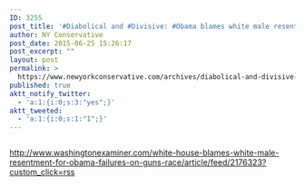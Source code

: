 ```yaml
---
ID: 3255
post_title: '#Diabolical and #Divisive: #Obama blames white male resentment for failures on guns, race'
author: NY Conservative
post_date: 2015-06-25 15:26:17
post_excerpt: ""
layout: post
permalink: >
  https://www.newyorkconservative.com/archives/diabolical-and-divisive-obama-blames-white-male-resentment-for-failures-on-guns-race/
published: true
aktt_notify_twitter:
  - 'a:1:{i:0;s:3:"yes";}'
aktt_tweeted:
  - 'a:1:{i:0;s:1:"1";}'
---
```

<p><img src="http://www.newyorkconservative.com/wp-content/uploads/2015/06/062515_1925_Diabolicala1.png" alt="" />
	</p><p><a href="http://www.washingtonexaminer.com/white-house-blames-white-male-resentment-for-obama-failures-on-guns-race/article/feed/2176323?custom_click=rss">http://www.washingtonexaminer.com/white-house-blames-white-male-resentment-for-obama-failures-on-guns-race/article/feed/2176323?custom_click=rss</a>
	</p>